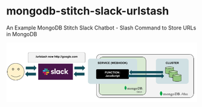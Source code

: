 # mongodb-stitch-slack-urlstash
An Example MongoDB Stitch Slack Chatbot - Slash Command to Store URLs in MongoDB

![MongoDB Stitch Slack App Flow Example](https://github.com/mrlynn/mongodb-stitch-slack-urlstash/blob/master/images/slack-mongodb-stitch.png?raw=true "MongoDB Stitch Slack App Flow Diagram")
